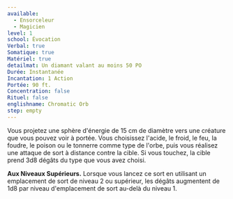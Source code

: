 ```yaml
---
available:
  - Ensorceleur
  - Magicien
level: 1
school: Évocation
Verbal: true
Somatique: true
Matériel: true
detailmat: Un diamant valant au moins 50 PO
Durée: Instantanée
Incantation: 1 Action
Portée: 90 ft.
Concentration: false
Rituel: false
englishname: Chromatic Orb
step: empty
---
```

Vous projetez une sphère d'énergie de 15 cm de diamètre vers une créature que vous pouvez voir à portée. Vous choisissez l'acide, le froid, le feu, la foudre, le poison ou le tonnerre comme type de l'orbe, puis vous réalisez une attaque de sort à distance contre la cible. Si vous touchez, la cible prend 3d8 dégâts du type que vous avez choisi.

**Aux Niveaux Supérieurs.** Lorsque vous lancez ce sort en utilisant un emplacement de sort de niveau 2 ou supérieur, les dégâts augmentent de 1d8 par niveau d'emplacement de sort au-delà du niveau 1.
